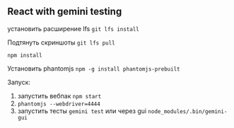 ## React with gemini testing
установить расширение lfs
`git lfs install`

Подтянуть скриншоты
`git lfs pull`

`npm install`

Установить phantomjs
`npm -g install phantomjs-prebuilt`

Запуск:
1. запустить вебпак `npm start`
2. `phantomjs --webdriver=4444`
3. запустить тесты `gemini test` или через gui `node_modules/.bin/gemini-gui`
    

